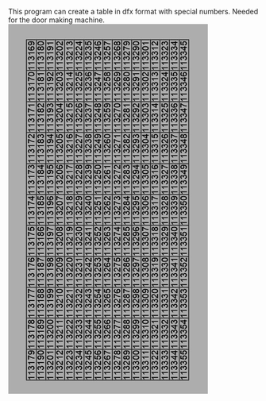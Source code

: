 This program can create a table in dfx format with special numbers. Needed for the door making machine.
![](img/preview.jpg)
